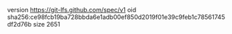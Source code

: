 version https://git-lfs.github.com/spec/v1
oid sha256:ce98fcb19ba728bbda6e1adb00ef850d2019f01e39c9feb1c78561745df2d76b
size 2651
